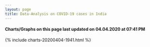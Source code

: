 ```yaml
---
layout: page
title: Data-Analysis on COVID-19 cases in India
---
```

#### Charts/Graphs on this page last updated on 04.04.2020 at 07:41 PM
{% include charts-20200404-1941.html %}